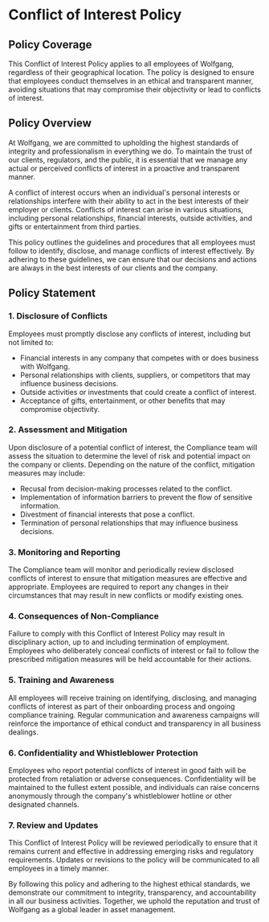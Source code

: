 # Conflict of Interest Policy

## Policy Coverage

This Conflict of Interest Policy applies to all employees of Wolfgang, regardless of their geographical location. The policy is designed to ensure that employees conduct themselves in an ethical and transparent manner, avoiding situations that may compromise their objectivity or lead to conflicts of interest. 

## Policy Overview

At Wolfgang, we are committed to upholding the highest standards of integrity and professionalism in everything we do. To maintain the trust of our clients, regulators, and the public, it is essential that we manage any actual or perceived conflicts of interest in a proactive and transparent manner.

A conflict of interest occurs when an individual's personal interests or relationships interfere with their ability to act in the best interests of their employer or clients. Conflicts of interest can arise in various situations, including personal relationships, financial interests, outside activities, and gifts or entertainment from third parties.

This policy outlines the guidelines and procedures that all employees must follow to identify, disclose, and manage conflicts of interest effectively. By adhering to these guidelines, we can ensure that our decisions and actions are always in the best interests of our clients and the company.

## Policy Statement

### 1. Disclosure of Conflicts

Employees must promptly disclose any conflicts of interest, including but not limited to:

- Financial interests in any company that competes with or does business with Wolfgang.
- Personal relationships with clients, suppliers, or competitors that may influence business decisions.
- Outside activities or investments that could create a conflict of interest.
- Acceptance of gifts, entertainment, or other benefits that may compromise objectivity.

### 2. Assessment and Mitigation

Upon disclosure of a potential conflict of interest, the Compliance team will assess the situation to determine the level of risk and potential impact on the company or clients. Depending on the nature of the conflict, mitigation measures may include:

- Recusal from decision-making processes related to the conflict.
- Implementation of information barriers to prevent the flow of sensitive information.
- Divestment of financial interests that pose a conflict.
- Termination of personal relationships that may influence business decisions.

### 3. Monitoring and Reporting

The Compliance team will monitor and periodically review disclosed conflicts of interest to ensure that mitigation measures are effective and appropriate. Employees are required to report any changes in their circumstances that may result in new conflicts or modify existing ones.

### 4. Consequences of Non-Compliance

Failure to comply with this Conflict of Interest Policy may result in disciplinary action, up to and including termination of employment. Employees who deliberately conceal conflicts of interest or fail to follow the prescribed mitigation measures will be held accountable for their actions.

### 5. Training and Awareness

All employees will receive training on identifying, disclosing, and managing conflicts of interest as part of their onboarding process and ongoing compliance training. Regular communication and awareness campaigns will reinforce the importance of ethical conduct and transparency in all business dealings.

### 6. Confidentiality and Whistleblower Protection

Employees who report potential conflicts of interest in good faith will be protected from retaliation or adverse consequences. Confidentiality will be maintained to the fullest extent possible, and individuals can raise concerns anonymously through the company's whistleblower hotline or other designated channels.

### 7. Review and Updates

This Conflict of Interest Policy will be reviewed periodically to ensure that it remains current and effective in addressing emerging risks and regulatory requirements. Updates or revisions to the policy will be communicated to all employees in a timely manner.

By following this policy and adhering to the highest ethical standards, we demonstrate our commitment to integrity, transparency, and accountability in all our business activities. Together, we uphold the reputation and trust of Wolfgang as a global leader in asset management.